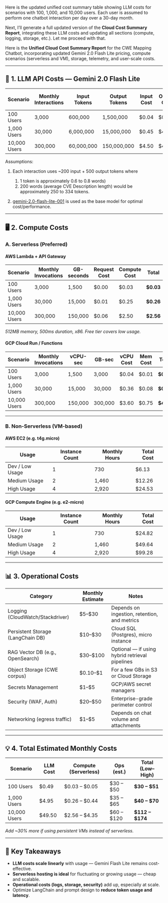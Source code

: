 Here is the updated unified cost summary table showing LLM costs for scenarios with 100, 1,000, and 10,000 users. Each user is assumed to perform one chatbot interaction per day over a 30-day month.

Next, I’ll generate a full updated version of the **Cloud Cost Summary Report**, integrating these LLM costs and updating all sections (compute, logging, storage, etc.). Let me proceed with that.


Here is the **Unified Cloud Cost Summary Report** for the CWE Mapping Chatbot, incorporating updated Gemini 2.0 Flash Lite pricing, compute scenarios (serverless and VM), storage, telemetry, and user-scale costs.

---

## 🧠 1. LLM API Costs — Gemini 2.0 Flash Lite

| Scenario     | Monthly Interactions | Input Tokens | Output Tokens | Input Cost | Output Cost | **Total LLM Cost** |
| ------------ | -------------------- | ------------ | ------------- | ---------- | ----------- | ------------------ |
| 100 Users    | 3,000                | 600,000      | 1,500,000     | \$0.04     | \$0.45      | **\$0.49**         |
| 1,000 Users  | 30,000               | 6,000,000    | 15,000,000    | \$0.45     | \$4.50      | **\$4.95**         |
| 10,000 Users | 300,000              | 60,000,000   | 150,000,000   | \$4.50     | \$45.00     | **\$49.50**        |

Assumptions:

1. Each interaction uses ~200 input + 500 output tokens where
   1. 1 token is approximately 0.6 to 0.8 words)
   2. 200 words (average CVE Description length) would be approximately 250 to 334 tokens.

2. [gemini-2.0-flash-lite-001](https://cloud.google.com/vertex-ai/generative-ai/docs/models/gemini/2-0-flash-lite) is used as the base model for optimal cost/performance.
---

## 🖥️ 2. Compute Costs

### A. Serverless (Preferred)

#### AWS Lambda + API Gateway

| Scenario     | Monthly Invocations | GB-seconds | Request Cost | Compute Cost | **Total**  |
| ------------ | ------------------- | ---------- | ------------ | ------------ | ---------- |
| 100 Users    | 3,000               | 1,500      | \$0.00       | \$0.03       | **\$0.03** |
| 1,000 Users  | 30,000              | 15,000     | \$0.01       | \$0.25       | **\$0.26** |
| 10,000 Users | 300,000             | 150,000    | \$0.06       | \$2.50       | **\$2.56** |

*512MB memory, 500ms duration, x86. Free tier covers low usage.*

#### GCP Cloud Run / Functions

| Scenario     | Monthly Invocations | vCPU-sec | GB-sec  | vCPU Cost | Mem Cost | **Total**  |
| ------------ | ------------------- | -------- | ------- | --------- | -------- | ---------- |
| 100 Users    | 3,000               | 1,500    | 3,000   | \$0.04    | \$0.01   | **\$0.05** |
| 1,000 Users  | 30,000              | 15,000   | 30,000  | \$0.36    | \$0.08   | **\$0.44** |
| 10,000 Users | 300,000             | 150,000  | 300,000 | \$3.60    | \$0.75   | **\$4.35** |

---

### B. Non-Serverless (VM-based)

#### AWS EC2 (e.g. t4g.micro)

| Usage           | Instance Count | Monthly Hours | Total Cost |
| --------------- | -------------- | ------------- | ---------- |
| Dev / Low Usage | 1              | 730           | \$6.13     |
| Medium Usage    | 2              | 1,460         | \$12.26    |
| High Usage      | 4              | 2,920         | \$24.53    |

#### GCP Compute Engine (e.g. e2-micro)

| Usage           | Instance Count | Monthly Hours | Total Cost |
| --------------- | -------------- | ------------- | ---------- |
| Dev / Low Usage | 1              | 730           | \$24.82    |
| Medium Usage    | 2              | 1,460         | \$49.64    |
| High Usage      | 4              | 2,920         | \$99.28    |

---

## 📊 3. Operational Costs

| Category                          | Monthly Estimate | Notes                                          |
| --------------------------------- | ---------------- | ---------------------------------------------- |
| Logging (CloudWatch/Stackdriver)  | \$5–\$30         | Depends on ingestion, retention, and metrics   |
| Persistent Storage (LangChain DB) | \$10–\$30        | Cloud SQL (Postgres), micro instance           |
| RAG Vector DB (e.g., OpenSearch)  | \$30–\$100       | Optional — if using hybrid retrieval pipelines |
| Object Storage (CWE corpus)       | \$0.10–\$1       | For a few GBs in S3 or Cloud Storage           |
| Secrets Management                | \$1–\$5          | GCP/AWS secret managers                        |
| Security (WAF, Auth)              | \$20–\$50        | Enterprise-grade perimeter control             |
| Networking (egress traffic)       | \$1–\$5          | Depends on chat volume and attachments         |

---

## 💡 4. Total Estimated Monthly Costs

| Scenario     | LLM Cost | Compute (Serverless) | Ops (est.)   | **Total (Low–High)** |
| ------------ | -------- | -------------------- | ------------ | -------------------- |
| 100 Users    | \$0.49   | \$0.03 – \$0.05      | \$30 – \$50  | **\$30 – \$51**      |
| 1,000 Users  | \$4.95   | \$0.26 – \$0.44      | \$35 – \$65  | **\$40 – \$70**      |
| 10,000 Users | \$49.50  | \$2.56 – \$4.35      | \$60 – \$120 | **\$112 – \$174**    |

*Add \~30% more if using persistent VMs instead of serverless.*

---

## 🧾 Key Takeaways

* **LLM costs scale linearly** with usage — Gemini Flash Lite remains cost-effective.
* **Serverless hosting is ideal** for fluctuating or growing usage — cheap and scalable.
* **Operational costs (logs, storage, security)** add up, especially at scale.
* Optimize LangChain and prompt design to **reduce token usage and latency**.


